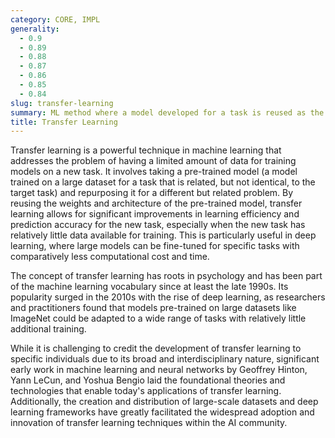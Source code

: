 ```yaml
---
category: CORE, IMPL
generality:
  - 0.9
  - 0.89
  - 0.88
  - 0.87
  - 0.86
  - 0.85
  - 0.84
slug: transfer-learning
summary: ML method where a model developed for a task is reused as the starting point for a model on a second task, leveraging the knowledge gained from the first task to improve performance on the second.
title: Transfer Learning
---
```


Transfer learning is a powerful technique in machine learning that addresses the problem of having a limited amount of data for training models on a new task. It involves taking a pre-trained model (a model trained on a large dataset for a task that is related, but not identical, to the target task) and repurposing it for a different but related problem. By reusing the weights and architecture of the pre-trained model, transfer learning allows for significant improvements in learning efficiency and prediction accuracy for the new task, especially when the new task has relatively little data available for training. This is particularly useful in deep learning, where large models can be fine-tuned for specific tasks with comparatively less computational cost and time.

The concept of transfer learning has roots in psychology and has been part of the machine learning vocabulary since at least the late 1990s. Its popularity surged in the 2010s with the rise of deep learning, as researchers and practitioners found that models pre-trained on large datasets like ImageNet could be adapted to a wide range of tasks with relatively little additional training.

While it is challenging to credit the development of transfer learning to specific individuals due to its broad and interdisciplinary nature, significant early work in machine learning and neural networks by Geoffrey Hinton, Yann LeCun, and Yoshua Bengio laid the foundational theories and technologies that enable today's applications of transfer learning. Additionally, the creation and distribution of large-scale datasets and deep learning frameworks have greatly facilitated the widespread adoption and innovation of transfer learning techniques within the AI community.
